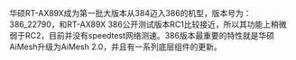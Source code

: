 华硕RT-AX89X成为第一批大版本从384迈入386的机型，版本号为：386_22790，和RT-AX89X 386公开测试版本RC1比较接近，所以其功能上稍微弱于RC2，目前并没有speedtest网络测速。386版本最重要的特性就是华硕AiMesh升级为AiMesh 2.0，并且有一系列底层组件的更新。